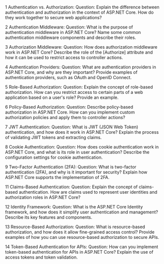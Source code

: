 1 Authentication vs. Authorization:
Question: Explain the difference between authentication and authorization in the context of ASP.NET Core. How do they work together to secure web applications?

2 Authentication Middleware:
Question: What is the purpose of authentication middleware in ASP.NET Core? Name some common authentication middleware components and describe their roles.

3 Authorization Middleware:
Question: How does authorization middleware work in ASP.NET Core? Describe the role of the [Authorize] attribute and how it can be used to restrict access to controller actions.

4 Authentication Providers:
Question: What are authentication providers in ASP.NET Core, and why are they important? Provide examples of authentication providers, such as OAuth and OpenID Connect.

5 Role-Based Authorization:
Question: Explain the concept of role-based authorization. How can you restrict access to certain parts of a web application based on a user's role? Provide an example.

6 Policy-Based Authorization:
Question: Describe policy-based authorization in ASP.NET Core. How can you implement custom authorization policies and apply them to controller actions?

7 JWT Authentication:
Question: What is JWT (JSON Web Token) authentication, and how does it work in ASP.NET Core? Explain the process of validating JWT tokens and extracting claims.

8 Cookie Authentication:
Question: How does cookie authentication work in ASP.NET Core, and what is its role in user authentication? Describe the configuration settings for cookie authentication.

9 Two-Factor Authentication (2FA):
Question: What is two-factor authentication (2FA), and why is it important for security? Explain how ASP.NET Core supports the implementation of 2FA.

11 Claims-Based Authentication:
Question: Explain the concept of claims-based authentication. How are claims used to represent user identities and authorization roles in ASP.NET Core?

12 Identity Framework:
Question: What is the ASP.NET Core Identity framework, and how does it simplify user authentication and management? Describe its key features and components.

13 Resource-Based Authorization:
Question: What is resource-based authorization, and how does it allow fine-grained access control? Provide examples of how you can use resource-based authorization to secure APIs.

14 Token-Based Authentication for APIs:
Question: How can you implement token-based authentication for APIs in ASP.NET Core? Explain the use of access tokens and token validation.
